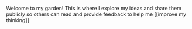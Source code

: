 Welcome to my garden! This is where I explore my ideas and share them publicly so others can read and provide feedback to help me [[improve my thinking]]
